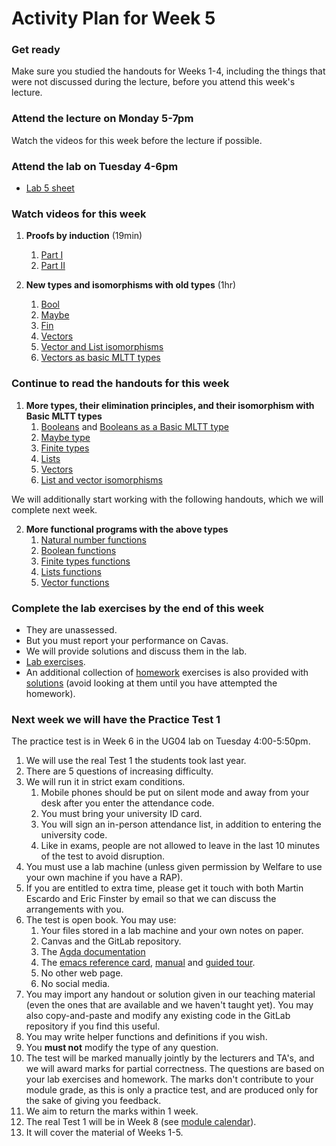 # Activity Plan for Week 5

### Get ready

Make sure you studied the handouts for Weeks 1-4, including the things that were not discussed during the lecture, before you attend this week's lecture.

### Attend the lecture on Monday 5-7pm

Watch the videos for this week before the lecture if possible.

### Attend the lab on Tuesday 4-6pm

 * [Lab 5 sheet](/files/LectureNotes/files/exercises/lab5.lagda.md)

### Watch videos for this week

  1. **Proofs by induction** (19min)
     1. [Part I](https://bham.cloud.panopto.eu/Panopto/Pages/Viewer.aspx?id=e40aa587-b757-4ce9-a3e9-af9e010664eb)
     1. [Part II](https://bham.cloud.panopto.eu/Panopto/Pages/Viewer.aspx?id=54e0d7a1-5291-4cb2-a715-af9e01065f00)

  1. **New types and isomorphisms with old types** (1hr)
     1. [Bool](https://bham.cloud.panopto.eu/Panopto/Pages/Viewer.aspx?id=c32d892a-2c2d-4e47-b359-af9e01065f75)
     1. [Maybe](https://bham.cloud.panopto.eu/Panopto/Pages/Viewer.aspx?id=ad6bfec4-dc20-4560-bb8d-af9e010665b7)
     1. [Fin](https://bham.cloud.panopto.eu/Panopto/Pages/Viewer.aspx?id=36d8b376-060b-4dda-8a4a-af9e01065fa6)
     1. [Vectors](https://bham.cloud.panopto.eu/Panopto/Pages/Viewer.aspx?id=19cb150d-0634-4414-80d2-af9e010665dc)
     1. [Vector and List isomorphisms](https://bham.cloud.panopto.eu/Panopto/Pages/Viewer.aspx?id=89cf2f33-bb84-4305-882b-af9e01066595)
     1. [Vectors as basic MLTT types](https://bham.cloud.panopto.eu/Panopto/Pages/Viewer.aspx?id=16625f68-c28c-46d5-8483-af9e01065fce)

### Continue to read the handouts for this week

  1. **More types, their elimination principles, and their isomorphism with Basic MLTT types**
     1. [Booleans](files/Bool.lagda.md) and [Booleans as a Basic MLTT type](files/Bool-functions.lagda.md)
     1. [Maybe type](files/Maybe.lagda.md)
     1. [Finite types](files/Fin.lagda.md)
     1. [Lists](files/List.lagda.md)
     1. [Vectors](files/Vector.lagda.md)
     1. [List and vector isomorphisms](files/vector-and-list-isomorphisms.lagda.md)

We will additionally start working with the following handouts, which we will complete next week.

  2. **More functional programs with the above types**
     1. [Natural number functions](/files/LectureNotes/files/natural-numbers-functions.lagda.md)
     1. [Boolean functions](/files/LectureNotes/files/Bool-functions.lagda.md)
     1. [Finite types functions](/files/LectureNotes/files/Fin-functions.lagda.md)
     1. [Lists functions](/files/LectureNotes/files/List-functions.lagda.md)
     1. [Vector functions](/files/LectureNotes/files/Vector-functions.lagda.md)

### Complete the lab exercises by the end of this week

 * They are unassessed.
 * But you must report your performance on Cavas.
 * We will provide solutions and discuss them in the lab.
 * [Lab exercises](/files/LectureNotes/files/exercises/lab5.lagda.md).
 * An additional collection of [homework](/files/LectureNotes/files/exercises/homework4.lagda.md) exercises is also provided with [solutions](/files/LectureNotes/files/exercises/homework4-solutions.lagda.md) (avoid looking at them until you have attempted the homework).

### Next week we will have the Practice Test 1

The practice test is in Week 6 in the UG04 lab on Tuesday 4:00-5:50pm.

  1. We will use the real Test 1 the students took last year.
  1. There are 5 questions of increasing difficulty.
  1. We will run it in strict exam conditions.
     1. Mobile phones should be put on silent mode and away from your desk after you enter the attendance code.
     1. You must bring your university ID card.
     1. You will sign an in-person attendance list, in addition to entering the university code.
     1. Like in exams, people are not allowed to leave in the last 10 minutes of the test to avoid disruption.
  1. You must use a lab machine (unless given permission by Welfare to use your own machine if you have a RAP).
  1. If you are entitled to extra time, please get it touch with both Martin Escardo and Eric Finster by email so that we can discuss the arrangements with you.
  1. The test is open book. You may use:
     1. Your files stored in a lab machine and your own notes on paper.
     1. Canvas and the GitLab repository.
     1. The [Agda documentation](https://agda.readthedocs.io/en/latest/)
     1. The [emacs reference card](https://www.gnu.org/software/emacs/refcards/pdf/refcard.pdf), [manual](https://www.gnu.org/software/emacs/manual/html_node/emacs/index.html) and [guided tour](https://www.gnu.org/software/emacs/tour/index.html).
     1. No other web page.
     1. No social media.
  1. You may import any handout or solution given in our teaching material (even the ones that are available and we haven't taught yet). You may also copy-and-paste and modify any existing code in the GitLab repository if you find this useful.
  1. You may write helper functions and definitions if you wish.
  1. You **must not** modify the type of any question.
  1. The test will be marked manually jointly by the lecturers and TA's, and we will award marks for partial correctness. The questions are based on your lab exercises and homework. The marks don't contribute to your module grade, as this is only a practice test, and are produced only for the sake of giving you feedback.
  1. We aim to return the marks within 1 week.
  1. The real Test 1 will be in Week 8 (see [module calendar](files/Resources/calendar.md)).
  1. It will cover the material of Weeks 1-5.

